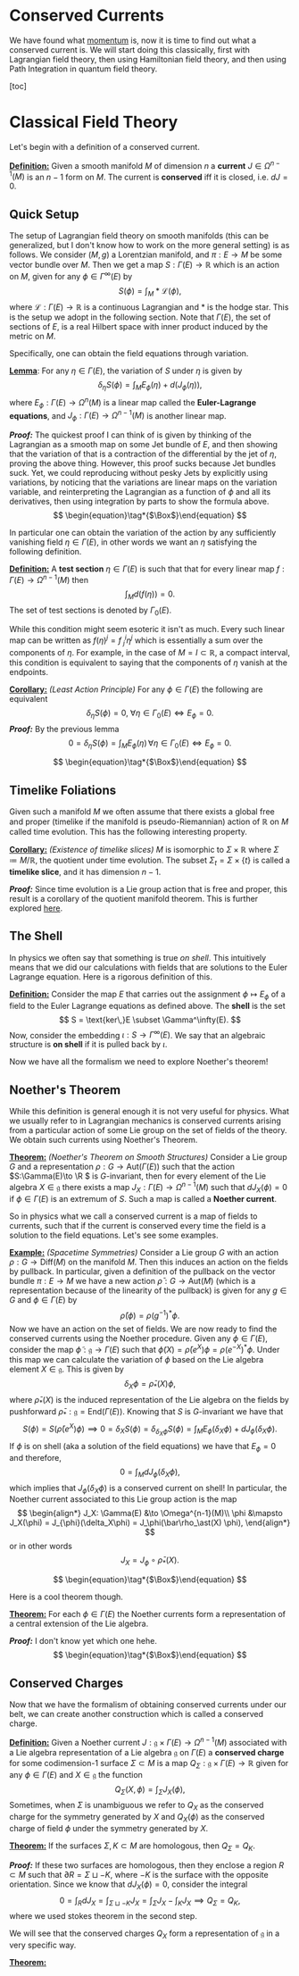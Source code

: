 # Conserved Currents

We have found what [momentum](./Momentum.md) is, now it is time to find out what a conserved current is. We will start doing this classically, first with Lagrangian field theory, then using Hamiltonian field theory, and then using Path Integration in quantum field theory.

[toc]

# Classical Field Theory

Let's begin with a definition of a conserved current.

**<u>Definition:</u>** Given a smooth manifold $M$ of dimension $n$ a **current** $J\in \Omega^{n-1}(M)$ is an $n-1$ form on $M$. The current is **conserved** iff it is closed, i.e. $dJ =0$.



## Quick Setup 

The setup of Lagrangian field theory on smooth manifolds (this can be generalized, but I don't know how to work on the more general setting) is as follows. We consider $(M,g)$ a Lorentzian manifold, and $\pi : E\to M$ be some vector bundle over $M$. Then we get a map $S:\Gamma(E) \to \mathbb{R}$ which is an action on $M$, given for any $\phi \in \Gamma^\infty(E)$ by
$$
S(\phi) = \int_M \ast \mathcal{L}(\phi),
$$
where $\mathcal{L}:\Gamma(E)\to \mathbb{R}$ is a continuous Lagrangian and $\ast$ is the hodge star. This is the setup we adopt in the following section.  Note that $\Gamma(E)$, the set of sections of $E$, is a real Hilbert space with inner product induced by the metric on $M$. 

Specifically, one can obtain the field equations through variation. 

**<u>Lemma</u>**: For any $\eta \in \Gamma(E)$, the variation of $S$ under $\eta$ is given by
$$
\delta_\eta S(\phi) = \int_M E_\phi(\eta) + d(J_\phi(\eta)),
$$
where $E_\phi : \Gamma(E) \to \Omega^n(M)$ is a linear map called the **Euler-Lagrange equations**, and $J_\phi:\Gamma(E)\to \Omega^{n-1}(M)$ is another linear map.

***Proof:*** The quickest proof I can think of is given by thinking of the Lagrangian as a smooth map on some Jet bundle of $E$, and then showing that the variation of that is a contraction of the differential by the jet of $\eta$, proving the above thing. However, this proof sucks because Jet bundles suck. Yet, we could reproducing without pesky Jets by explicitly using variations, by noticing that the variations are linear maps on the variation variable, and reinterpreting the Lagrangian as a function of $\phi$ and all its derivatives, then using integration by parts to show the formula above. 
$$
\begin{equation}\tag*{$\Box$}\end{equation}
$$


In particular one can obtain the variation of the action by any sufficiently vanishing field $\eta \in \Gamma(E)$, in other words we want an $\eta$ satisfying the following definition.

**<u>Definition:</u>** A **test section** $\eta \in \Gamma(E)$ is such that that for every linear map $f:\Gamma(E) \to \Omega^{n-1}(M)$ then 
$$
\int_M d(f(\eta)) = 0.
$$
The set of test sections is denoted by $\Gamma_0(E)$. 

While this condition might seem esoteric it isn't as much. Every such linear map can be written as $f(\eta)^j = f^{i}_{\ j}\eta^j$ which is essentially a sum over the components of $\eta$. For example, in the case of $M = I\subset \mathbb R$, a compact interval, this condition is equivalent to saying that the components of $\eta$ vanish at the endpoints. 

**<u>Corollary:</u>** *(Least Action Principle)* For any $\phi \in \Gamma(E)$ the following are equivalent
$$
\delta_\eta S(\phi) = 0,\ \forall\eta \in \Gamma_0(E)  \iff E_\phi = 0.
$$
***Proof:*** By the previous lemma
$$
0 =\delta_\eta S(\phi) = \int_M E_\phi(\eta)\, \forall \eta \in \Gamma_0(E) \iff E_\phi =0.
$$

$$
\begin{equation}\tag*{$\Box$}\end{equation}
$$

## Timelike Foliations

Given such a manifold $M$ we often assume that there exists a global free and proper (timelike if the manifold is pseudo-Riemannian) action of $\mathbb R$ on $M$ called time evolution. This has the following interesting property.

**<u>Corollary:</u>** *(Existence of timelike slices)* $M$ is isomorphic to $\Sigma \times \mathbb{R}$ where $\Sigma \coloneqq M/{\mathbb{R}}$, the quotient under time evolution. The subset $\Sigma_{t} = \Sigma\times \{t\}$ is called a **timelike slice**, and it has dimension $n-1$. 

***Proof:*** Since time evolution is a Lie group action that is free and proper, this result is a corollary of the quotient manifold theorem. This is further explored [here](../Projects/CFT/Free_Fields.md#Wick-Rotation). 

 

## The Shell

In physics we often say that something is true *on shell*. This intuitively means that we did our calculations with fields that are solutions to the Euler Lagrange equation. Here is a rigorous definition of this.

**<u>Definition:</u>** Consider the map $E$ that carries out the assignment $\phi \mapsto E_\phi$ of a field to the Euler Lagrange equations as defined above. The **shell** is the set
$$
S = \text{ker\,}E \subset \Gamma^\infty(E).
$$
Now, consider the embedding $\iota:S \to \Gamma^\infty(E)$. We say that an algebraic structure is **on shell** if it is pulled back by $\iota$. 



Now we have all the formalism we need to explore Noether's theorem!

## Noether's Theorem

While this definition is general enough it is not very useful for physics. What we usually refer to in Lagrangian mechanics is conserved currents arising from a particular action of some Lie group on the set of fields of the theory. We obtain such currents using Noether's Theorem. 

**<u>Theorem:</u>** *(Noether's Theorem on Smooth Structures)* Consider a Lie group $G$ and a representation $\rho: G\to \text{Aut}(\Gamma(E))$ such that the action $S:\Gamma(E)\to \R $ is $G$-invariant, then for every element of the Lie algebra $X\in \mathfrak{g}$ there exists a map $J_X:\Gamma(E)\to  \Omega^{n-1}(M)$ such that $dJ_X(\phi) = 0$ if $\phi \in \Gamma(E)$ is an extremum of $S$. Such a map is called a **Noether current**.

So in physics what we call a conserved current is a map of fields to currents, such that if the current is conserved every time the field is a solution to the field equations. Let's see some examples.  

**<u>Example:</u>** *(Spacetime Symmetries)* Consider a Lie group $G$ with an action $\rho:G\to \text{Diff}(M)$ on the manifold $M$. Then this induces an action on the fields by pullback. In particular, given a definition of the pullback on the vector bundle $\pi : E\to M$ we have a new action $\bar \rho : G\to \text{Aut}(M)$ (which is a representation because of the linearity of the pullback) is given for any $g\in G$ and $\phi \in \Gamma(E)$ by 
$$
\bar\rho(\phi) = \rho(g^{-1})^\ast \phi.
$$
Now we have an action on the set of fields. We are now ready to find the conserved currents using the Noether procedure. Given any $\phi \in \Gamma(E)$, consider the map $\tilde \phi : \mathfrak{g}\to \Gamma(E)$ such that $\tilde{\phi}(X) = \bar \rho(e^X)\phi = \rho(e^{-X})^\ast \phi$. Under this map we can calculate the variation of $\phi$ based on the Lie algebra element $X\in \mathfrak{g}$. This is given by 
$$
\delta_X\phi = \bar \rho_\ast(X) \phi,
$$
where $\bar \rho_\ast (X)$ is the induced representation of the Lie algebra on the fields by pushforward $\bar \rho_\ast : \mathfrak{g} = \text{End}(\Gamma(E))$. Knowing that $S$ is $G$-invariant we have that
$$
S(\phi) = S(\bar\rho (e^X)\phi) \implies 0 = \delta_XS(\phi) = \delta_{\delta_X\phi}S(\phi) = \int_M E_{\phi}(\delta_X\phi) + dJ_{\phi}(\delta_X\phi).
$$
If $\phi$ is on shell (aka a solution of the field equations) we have that $E_\phi = 0$ and therefore, 
$$
0 = \int_M dJ_\phi(\delta_X\phi),
$$
which implies that $J_\phi(\delta_X\phi)$ is a conserved current on shell! In particular, the Noether current associated to this Lie group action is the map
$$
\begin{align*}
J_X: \Gamma(E) &\to \Omega^{n-1}(M)\\
\phi &\mapsto J_X(\phi) = J_{\phi}(\delta_X\phi) = J_\phi(\bar\rho_\ast(X) \phi),
\end{align*}
$$
or in other words
$$
J_X = J_\phi \circ \bar \rho_\ast(X).
$$

$$
\begin{equation}\tag*{$\Box$}\end{equation}
$$

Here is a cool theorem though.

**<u>Theorem:</u>** For each $\phi \in \Gamma(E)$ the Noether currents form a representation of a central extension of the Lie algebra.

***Proof:***  I don't know yet which one hehe.
$$
\begin{equation}\tag*{$\Box$}\end{equation}
$$


## Conserved Charges

Now that we have the formalism of obtaining conserved currents under our belt, we can create another construction which is called a conserved charge.

**<u>Definition:</u>** Given a Noether current $J:\mathfrak{g}\times \Gamma(E) \to \Omega^{n-1}(M)$ associated with a Lie algebra representation of a Lie algebra $\mathfrak{g}$ on $\Gamma(E)$  a **conserved charge** for some codimension-1 surface $\Sigma \subset M$ is a map $Q_{\Sigma}:\mathfrak{g}\times \Gamma(E) \to \mathbb{R}$ given for any $\phi \in \Gamma(E)$ and $X\in \mathfrak{g}$ the function
$$
Q_\Sigma(X,\phi) = \int_{\Sigma} J_X(\phi),
$$
Sometimes, when $\Sigma$ is unambiguous we refer to $Q_X$ as the conserved charge for the symmetry generated by $X$ and $Q_X(\phi)$ as the conserved charge of field $\phi$ under the symmetry generated by $X$.

**<u>Theorem:</u>** If the surfaces $\Sigma,K \subset M$ are homologous, then $Q_\Sigma = Q_{K}$.

***Proof:*** If these two surfaces are homologous, then they enclose a region $R\subset M$ such that $\partial R = \Sigma \sqcup -K$, where $-K$ is the surface with the opposite orientation. Since we know that $dJ_X(\phi) = 0$, consider the integral
$$
0 = \int_{R} dJ_X = \int_{\Sigma \sqcup -K} J_X = \int_{\Sigma}J_X -\int_{K}J_X \implies Q_{\Sigma} = Q_{K},
$$
where we used stokes theorem in the second step. 

We will see that the conserved charges $Q_X$ form a representation of $\mathfrak{g}$ in a very specific way. 

**<u>Theorem:</u>** 



 













 